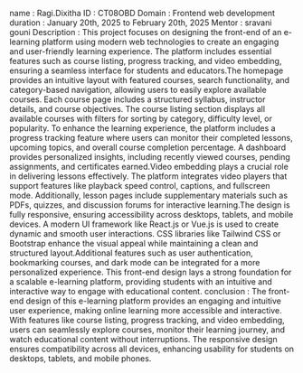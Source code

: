 name : Ragi.Dixitha
ID : CT08OBD
Domain : Frontend web development
duration : January 20th, 2025 to February 20th, 2025
Mentor : sravani gouni
Description : This project focuses on designing the front-end of an e-learning platform using modern web technologies to create an engaging and user-friendly learning experience. The platform includes essential features such as course listing, progress tracking, and video embedding, ensuring a seamless interface for students and educators.The homepage provides an intuitive layout with featured courses, search functionality, and category-based navigation, allowing users to easily explore available courses. Each course page includes a structured syllabus, instructor details, and course objectives. The course listing section displays all available courses with filters for sorting by category, difficulty level, or popularity.
To enhance the learning experience, the platform includes a progress tracking feature where users can monitor their completed lessons, upcoming topics, and overall course completion percentage. A dashboard provides personalized insights, including recently viewed courses, pending assignments, and certificates earned.Video embedding plays a crucial role in delivering lessons effectively. The platform integrates video players that support features like playback speed control, captions, and fullscreen mode. Additionally, lesson pages include supplementary materials such as PDFs, quizzes, and discussion forums for interactive learning.The design is fully responsive, ensuring accessibility across desktops, tablets, and mobile devices. A modern UI framework like React.js or Vue.js is used to create dynamic and smooth user interactions. CSS libraries like Tailwind CSS or Bootstrap enhance the visual appeal while maintaining a clean and structured layout.Additional features such as user authentication, bookmarking courses, and dark mode can be integrated for a more personalized experience. This front-end design lays a strong foundation for a scalable e-learning platform, providing students with an intuitive and interactive way to engage with educational content.
conclusion : The front-end design of this e-learning platform provides an engaging and intuitive user experience, making online learning more accessible and interactive. With features like course listing, progress tracking, and video embedding, users can seamlessly explore courses, monitor their learning journey, and watch educational content without interruptions. The responsive design ensures compatibility across all devices, enhancing usability for students on desktops, tablets, and mobile phones.
